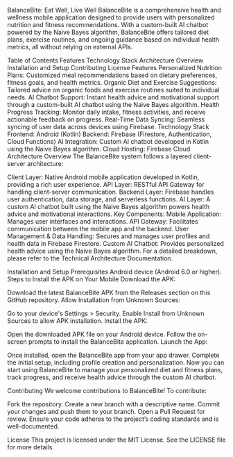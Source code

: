 BalanceBite: Eat Well, Live Well
BalanceBite is a comprehensive health and wellness mobile application designed to provide users with personalized nutrition and fitness recommendations. With a custom-built AI chatbot powered by the Naive Bayes algorithm, BalanceBite offers tailored diet plans, exercise routines, and ongoing guidance based on individual health metrics, all without relying on external APIs.

Table of Contents
Features
Technology Stack
Architecture Overview
Installation and Setup
Contributing
License
Features
Personalized Nutrition Plans: Customized meal recommendations based on dietary preferences, fitness goals, and health metrics.
Organic Diet and Exercise Suggestions: Tailored advice on organic foods and exercise routines suited to individual needs.
AI Chatbot Support: Instant health advice and motivational support through a custom-built AI chatbot using the Naive Bayes algorithm.
Health Progress Tracking: Monitor daily intake, fitness activities, and receive actionable feedback on progress.
Real-Time Data Syncing: Seamless syncing of user data across devices using Firebase.
Technology Stack
Frontend: Android (Kotlin)
Backend: Firebase (Firestore, Authentication, Cloud Functions)
AI Integration: Custom AI chatbot developed in Kotlin using the Naive Bayes algorithm.
Cloud Hosting: Firebase Cloud
Architecture Overview
The BalanceBite system follows a layered client-server architecture:

Client Layer: Native Android mobile application developed in Kotlin, providing a rich user experience.
API Layer: RESTful API Gateway for handling client-server communication.
Backend Layer: Firebase handles user authentication, data storage, and serverless functions.
AI Layer: A custom AI chatbot built using the Naive Bayes algorithm powers health advice and motivational interactions.
Key Components:
Mobile Application: Manages user interfaces and interactions.
API Gateway: Facilitates communication between the mobile app and the backend.
User Management & Data Handling: Secures and manages user profiles and health data in Firebase Firestore.
Custom AI Chatbot: Provides personalized health advice using the Naive Bayes algorithm.
For a detailed breakdown, please refer to the Technical Architecture Documentation.

Installation and Setup
Prerequisites
Android device (Android 6.0 or higher).
Steps to Install the APK on Your Mobile
Download the APK:

Download the latest BalanceBite APK from the Releases section on this GitHub repository.
Allow Installation from Unknown Sources:

Go to your device's Settings > Security.
Enable Install from Unknown Sources to allow APK installation.
Install the APK:

Open the downloaded APK file on your Android device.
Follow the on-screen prompts to install the BalanceBite application.
Launch the App:

Once installed, open the BalanceBite app from your app drawer.
Complete the initial setup, including profile creation and personalization.
Now you can start using BalanceBite to manage your personalized diet and fitness plans, track progress, and receive health advice through the custom AI chatbot.

Contributing
We welcome contributions to BalanceBite! To contribute:

Fork the repository.
Create a new branch with a descriptive name.
Commit your changes and push them to your branch.
Open a Pull Request for review.
Ensure your code adheres to the project’s coding standards and is well-documented.

License
This project is licensed under the MIT License. See the LICENSE file for more details.
